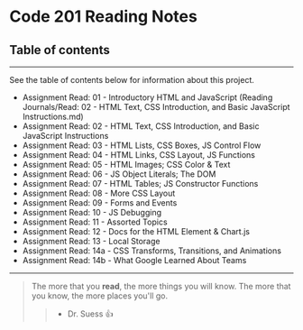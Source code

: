 # Code 201 Reading Notes

## Table of contents
---
See the table of contents below for information about this project.

* Assignment Read: 01 - Introductory HTML and JavaScript (Reading Journals/Read: 02 - HTML Text, CSS Introduction, and Basic JavaScript Instructions.md)
* Assignment Read: 02 - HTML Text, CSS Introduction, and Basic JavaScript Instructions
* Assignment Read: 03 - HTML Lists, CSS Boxes, JS Control Flow
* Assignment Read: 04 - HTML Links, CSS Layout, JS Functions
* Assignment Read: 05 - HTML Images; CSS Color & Text
* Assignment Read: 06 - JS Object Literals; The DOM
* Assignment Read: 07 - HTML Tables; JS Constructor Functions
* Assignment Read: 08 - More CSS Layout
* Assignment Read: 09 - Forms and Events
* Assignment Read: 10 - JS Debugging
* Assignment Read: 11 - Assorted Topics
* Assignment Read: 12 - Docs for the HTML Element & Chart.js
* Assignment Read: 13 - Local Storage
* Assignment Read: 14a - CSS Transforms, Transitions, and Animations
* Assignment Read: 14b - What Google Learned About Teams

__________________________________________________________________

> The more that you **read**, the more things you will know. The more that you know, the more places you'll go. 
>> - Dr. Suess :+1:

